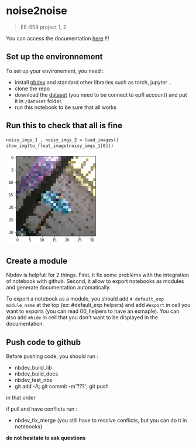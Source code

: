 # noise2noise
> EE-559 project 1, 2


You can access the documentation [here](https://thurgarion2.github.io/noise2noise/) !!!

## Set up the environnement

To set up your environement, you need :
- install [nbdev](https://nbdev.fast.ai/tutorial.html) and standard other libraries such as torch, jupyter ..
- clone the repo
- download the [dataset](https://drive.google.com/drive/u/2/folders/1CYsJ5gJkZWZAXJ1oQgUpGX7q5PxYEuNs) (you need to be connect to epfl account) and put it in `/dataset` folder.
- run this notebook to be sure that all works

## Run this to check that all is fine

```
noisy_imgs_1 , noisy_imgs_2 = load_images()
show_img(to_float_image(noisy_imgs_1[0]))
```


![png](docs/images/output_4_0.png)


## Create a module

Nbdev is helpfull for 2 things. First, it fix some problems with the integration of notebook with github. Second, it allow to export notebooks as modules and generate documentation automatically.

To export a notebook as a module, you should add `# default_exp module_name` at the top (ex: #default_exp helpers) and add `#export` in cell you want to exports (you can read 00_helpers to have an exmaple). You can also add `#hide` in cell that you don't want to be displayed in the documentation.

## Push code to github

Before pushing code, you should run :
- nbdev_build_lib 
- nbdev_build_docs
- nbdev_test_nbs
- git add -A; git commit -m'???'; git push

in that order

if pull and have conflicts run :
- nbdev_fix_merge (you still have to resolve conflicts, but you can do it in notebooks)

**do not hesitate to ask questions**
